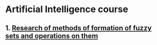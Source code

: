 # Artificial Intelligence course 
## 1. [Research of methods of formation of fuzzy sets and operations on them](https://github.com/MilaHalko/S5_AI/tree/Lab1)
